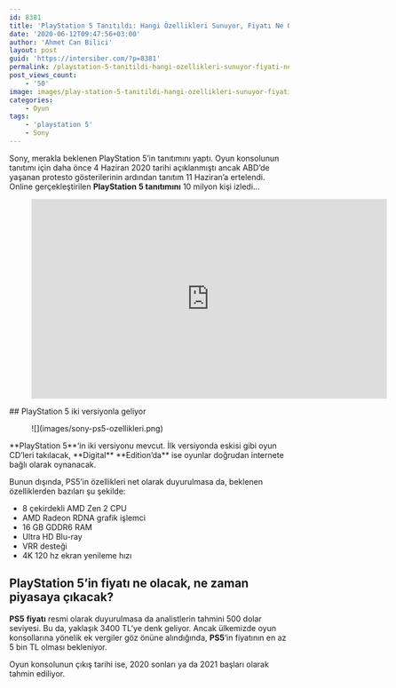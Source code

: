 ```yaml
---
id: 8381
title: 'PlayStation 5 Tanıtıldı: Hangi Özellikleri Sunuyor, Fiyatı Ne Olacak?'
date: '2020-06-12T09:47:56+03:00'
author: 'Ahmet Can Bilici'
layout: post
guid: 'https://intersiber.com/?p=8381'
permalink: /playstation-5-tanitildi-hangi-ozellikleri-sunuyor-fiyati-ne-olacak/
post_views_count:
    - '50'
image: images/play-station-5-tanitildi-hangi-ozellikleri-sunuyor-fiyati-ne-olacak.png
categories:
    - Oyun
tags:
    - 'playstation 5'
    - Sony
---
```


Sony, merakla beklenen PlayStation 5’in tanıtımını yaptı. Oyun konsolunun tanıtımı için daha önce 4 Haziran 2020 tarihi açıklanmıştı ancak ABD’de yaşanan protesto gösterilerinin ardından tanıtım 11 Haziran’a ertelendi. Online gerçekleştirilen **PlayStation** **5 tanıtımını** 10 milyon kişi izledi…

<figure class="wp-block-embed-youtube wp-block-embed is-type-video is-provider-youtube wp-embed-aspect-16-9 wp-has-aspect-ratio"><div class="wp-block-embed__wrapper"><span class="embed-youtube" style="text-align:center; display: block;"><iframe allowfullscreen="true" class="youtube-player" height="360" src="https://www.youtube.com/embed/RuLci-lSeCo?version=3&rel=1&fs=1&autohide=2&showsearch=0&showinfo=1&iv_load_policy=1&wmode=transparent" style="border:0;" width="640"></iframe></span></div></figure>## PlayStation 5 iki versiyonla geliyor

<figure class="wp-block-image size-large">![](images/sony-ps5-ozellikleri.png)</figure>**PlayStation 5**‘in iki versiyonu mevcut. İlk versiyonda eskisi gibi oyun CD’leri takılacak, **Digital** **Edition’da** ise oyunlar doğrudan internete bağlı olarak oynanacak.

Bunun dışında, PS5’in özellikleri net olarak duyurulmasa da, beklenen özelliklerden bazıları şu şekilde:

- 8 çekirdekli AMD Zen 2 CPU
- AMD Radeon RDNA grafik işlemci
- 16 GB GDDR6 RAM
- Ultra HD Blu-ray
- VRR desteği
- 4K 120 hz ekran yenileme hızı

## PlayStation 5’in fiyatı ne olacak, ne zaman piyasaya çıkacak?

**PS5** **fiyatı** resmi olarak duyurulmasa da analistlerin tahmini 500 dolar seviyesi. Bu da, yaklaşık 3400 TL’ye denk geliyor. Ancak ülkemizde oyun konsollarına yönelik ek vergiler göz önüne alındığında, **PS5**‘in fiyatının en az 5 bin TL olması bekleniyor.

Oyun konsolunun çıkış tarihi ise, 2020 sonları ya da 2021 başları olarak tahmin ediliyor.